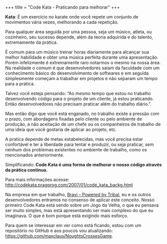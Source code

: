 +++
title = "Code Kata - Praticando para melhorar"
+++

<p><strong>Kata</strong>: É um exercício no karate onde você repete um conjunto de movimentos vária vezes, melhorando a cada repetição.</p>

<p>Para qualquer área seguida por uma pessoa, seja um músico, atleta, ou cozinheiro, seu sucesso depende, além da teoria adquirida e do talento, extremamente da prática.</p>
<p>É comum para um músico treinar horas diariamente para alcançar sua melhor habilidade e obter uma música perfeita durante uma apresentação. Porém infelizmente é extremamente raro notarmos o mesmo na nossa área. Na realidade o comum é que desenvolvedores saiam da faculdade com um conhecimento básico do desenvolvimento de softwares e em seguida simplesmente começam a trabalhar em projetos e não separam um tempo para a prática.</p>
<p>Talvez você esteja pensando: “Ao mesmo tempo que estou no trabalho desenvolvendo código para o projeto de um cliente, já estou praticando. Então desenvolvedores não precisam praticar além do trabalho diário.”.</p>
<p>Mas então digo que você está enganado, no trabalho existe a pressão com o prazo, com abordagens fixadas pelo cliente ou pelo ambiente de produção, a não aceitação de um chefe ou os companheiros de trabalho de uma ideia que você gostaria de aplicar ao projeto, etc.</p>
<p>A pratica depende de metas estabelecidas, mas você precisa estar confortável e ter a liberdade para tentar e produzir, ou seja praticar, sem nenhum dos problemas existentes no ambiente de trabalho, como os mencionados anteriormente.</p>
<p>Simplificando: <strong>Code Kata é uma forma de melhorar o nosso código através da prática continua.</strong></p>
<p>Para mais informações acesse: <a title="http://codekata.pragprog.com/2007/01/code_kata_backg.html" href="http://codekata.pragprog.com/2007/01/code_kata_backg.html">http://codekata.pragprog.com/2007/01/code_kata_backg.html</a></p>
<p>Na empresa em que trabalho, <a href="http://bravisoftware.com/">Bravi – Powered by Tribal</a>, eu e os outros desenvolvedores entramos no consenso de aplicar este conceito. Nosso primeiro Code Kata está sendo sobre um Jogo da Velha, o que eu pensava ser muito simples, mas está apresentando ser mais complexo do que eu imaginava. O que é bom porque está exigindo mais esforço.</p>
<p>Para quem se interessar em ver como está ficando, estou com um repositório no GitHub e aos poucos vou atualizando: <a title="https://github.com/maxclaus/NoughtsCrossesGame" href="https://github.com/maxclaus/NoughtsCrossesGame">https://github.com/maxclaus/NoughtsCrossesGame</a>.</p>
